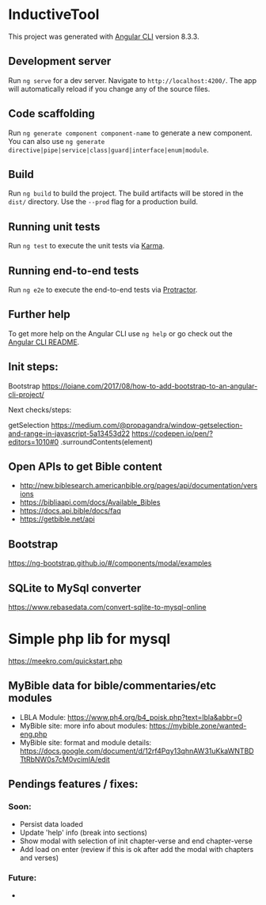 # InductiveTool

This project was generated with [Angular CLI](https://github.com/angular/angular-cli) version 8.3.3.

## Development server

Run `ng serve` for a dev server. Navigate to `http://localhost:4200/`. The app will automatically reload if you change any of the source files.

## Code scaffolding

Run `ng generate component component-name` to generate a new component. You can also use `ng generate directive|pipe|service|class|guard|interface|enum|module`.

## Build

Run `ng build` to build the project. The build artifacts will be stored in the `dist/` directory. Use the `--prod` flag for a production build.

## Running unit tests

Run `ng test` to execute the unit tests via [Karma](https://karma-runner.github.io).

## Running end-to-end tests

Run `ng e2e` to execute the end-to-end tests via [Protractor](http://www.protractortest.org/).

## Further help

To get more help on the Angular CLI use `ng help` or go check out the [Angular CLI README](https://github.com/angular/angular-cli/blob/master/README.md).

## Init steps:

Bootstrap
https://loiane.com/2017/08/how-to-add-bootstrap-to-an-angular-cli-project/

Next checks/steps:

getSelection https://medium.com/@propagandra/window-getselection-and-range-in-javascript-5a13453d22
https://codepen.io/pen/?editors=1010#0
.surroundContents(element)

## Open APIs to get Bible content
- http://new.biblesearch.americanbible.org/pages/api/documentation/versions
- https://bibliaapi.com/docs/Available_Bibles
- https://docs.api.bible/docs/faq
- https://getbible.net/api

## Bootstrap
https://ng-bootstrap.github.io/#/components/modal/examples

## SQLite to MySql converter
https://www.rebasedata.com/convert-sqlite-to-mysql-online

# Simple php lib for mysql
https://meekro.com/quickstart.php

## MyBible data for bible/commentaries/etc modules

- LBLA Module: https://www.ph4.org/b4_poisk.php?text=lbla&abbr=0
- MyBible site: more info about modules: https://mybible.zone/wanted-eng.php
- MyBible site: format and module details: https://docs.google.com/document/d/12rf4Pqy13qhnAW31uKkaWNTBDTtRbNW0s7cM0vcimlA/edit

## Pendings features / fixes:
### Soon:
- Persist data loaded
- Update 'help' info (break into sections)
- Show modal with selection of init chapter-verse and end chapter-verse
- Add load on enter (review if this is ok after add the modal with chapters and verses)
### Future:
- 